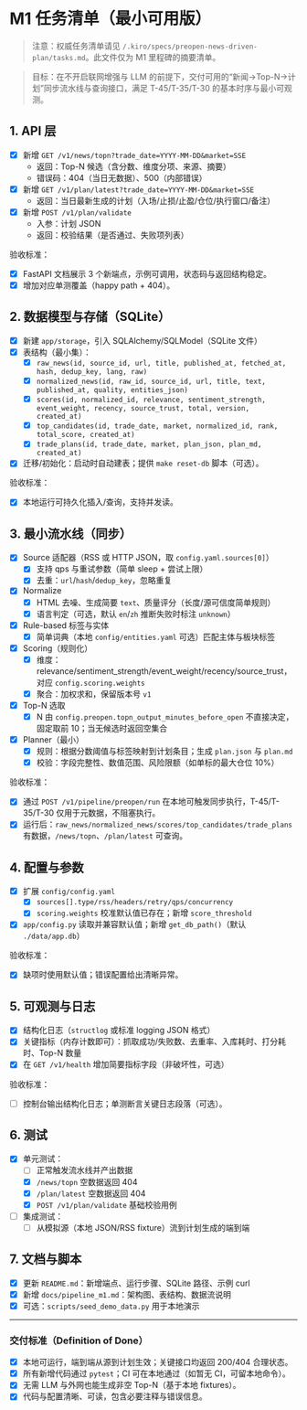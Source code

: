 # M1 任务清单（最小可用版）
> 注意：权威任务清单请见 `/.kiro/specs/preopen-news-driven-plan/tasks.md`。此文件仅为 M1 里程碑的摘要清单。

> 目标：在不开启联网增强与 LLM 的前提下，交付可用的“新闻→Top-N→计划”同步流水线与查询接口，满足 T-45/T-35/T-30 的基本时序与最小可观测。

## 1. API 层
- [x] 新增 `GET /v1/news/topn?trade_date=YYYY-MM-DD&market=SSE`
  - 返回：Top-N 候选（含分数、维度分项、来源、摘要）
  - 错误码：404（当日无数据）、500（内部错误）
- [x] 新增 `GET /v1/plan/latest?trade_date=YYYY-MM-DD&market=SSE`
  - 返回：当日最新生成的计划（入场/止损/止盈/仓位/执行窗口/备注）
- [x] 新增 `POST /v1/plan/validate`
  - 入参：计划 JSON
  - 返回：校验结果（是否通过、失败项列表）

验收标准：
- [x] FastAPI 文档展示 3 个新端点，示例可调用，状态码与返回结构稳定。
- [x] 增加对应单测覆盖（happy path + 404）。

## 2. 数据模型与存储（SQLite）
- [x] 新建 `app/storage`，引入 SQLAlchemy/SQLModel（SQLite 文件）
- [x] 表结构（最小集）：
  - [x] `raw_news(id, source_id, url, title, published_at, fetched_at, hash, dedup_key, lang, raw)`
  - [x] `normalized_news(id, raw_id, source_id, url, title, text, published_at, quality, entities_json)`
  - [x] `scores(id, normalized_id, relevance, sentiment_strength, event_weight, recency, source_trust, total, version, created_at)`
  - [x] `top_candidates(id, trade_date, market, normalized_id, rank, total_score, created_at)`
  - [x] `trade_plans(id, trade_date, market, plan_json, plan_md, created_at)`
- [x] 迁移/初始化：启动时自动建表；提供 `make reset-db` 脚本（可选）。

验收标准：
- [x] 本地运行可持久化插入/查询，支持并发读。

## 3. 最小流水线（同步）
- [x] Source 适配器（RSS 或 HTTP JSON，取 `config.yaml.sources[0]`）
  - [x] 支持 qps 与重试参数（简单 sleep + 尝试上限）
  - [x] 去重：`url`/`hash`/`dedup_key`，忽略重复
- [x] Normalize
  - [x] HTML 去噪、生成简要 `text`、质量评分（长度/源可信度简单规则）
  - [x] 语言判定（可选，默认 `en`/`zh` 推断失败时标注 `unknown`）
- [x] Rule-based 标签与实体
  - [x] 简单词典（本地 `config/entities.yaml` 可选）匹配主体与板块标签
- [x] Scoring（规则化）
  - [x] 维度：relevance/sentiment_strength/event_weight/recency/source_trust，对应 `config.scoring.weights`
  - [x] 聚合：加权求和，保留版本号 `v1`
- [x] Top-N 选取
  - [x] N 由 `config.preopen.topn_output_minutes_before_open` 不直接决定，固定取前 10；当无候选时返回空集合
- [x] Planner（最小）
  - [x] 规则：根据分数阈值与标签映射到计划条目；生成 `plan.json` 与 `plan.md`
  - [x] 校验：字段完整性、数值范围、风险限额（如单标的最大仓位 10%）

验收标准：
- [x] 通过 `POST /v1/pipeline/preopen/run` 在本地可触发同步执行，T-45/T-35/T-30 仅用于元数据，不阻塞执行。
- [x] 运行后：`raw_news/normalized_news/scores/top_candidates/trade_plans` 有数据，`/news/topn`、`/plan/latest` 可查询。

## 4. 配置与参数
- [x] 扩展 `config/config.yaml`
  - [x] `sources[].type/rss/headers/retry/qps/concurrency`
  - [x] `scoring.weights` 校准默认值已存在；新增 `score_threshold`
- [x] `app/config.py` 读取并兼容默认值；新增 `get_db_path()`（默认 `./data/app.db`）

验收标准：
- [x] 缺项时使用默认值；错误配置给出清晰异常。

## 5. 可观测与日志
- [x] 结构化日志（`structlog` 或标准 logging JSON 格式）
- [x] 关键指标（内存计数即可）：抓取成功/失败数、去重率、入库耗时、打分耗时、Top-N 数量
- [x] 在 `GET /v1/health` 增加简要指标字段（非破坏性，可选）

验收标准：
- [ ] 控制台输出结构化日志；单测断言关键日志段落（可选）。

## 6. 测试
- [x] 单元测试：
  - [ ] 正常触发流水线并产出数据
  - [x] `/news/topn` 空数据返回 404
  - [x] `/plan/latest` 空数据返回 404
  - [x] `POST /v1/plan/validate` 基础校验用例
- [ ] 集成测试：
  - [ ] 从模拟源（本地 JSON/RSS fixture）流到计划生成的端到端

## 7. 文档与脚本
- [x] 更新 `README.md`：新增端点、运行步骤、SQLite 路径、示例 curl
- [x] 新增 `docs/pipeline_m1.md`：架构图、表结构、数据流说明
- [x] 可选：`scripts/seed_demo_data.py` 用于本地演示

---

### 交付标准（Definition of Done）
- [x] 本地可运行，端到端从源到计划生效；关键接口均返回 200/404 合理状态。
- [x] 所有新增代码通过 `pytest`；CI 可在本地通过（如暂无 CI，可留本地命令）。
- [x] 无需 LLM 与外网也能生成非空 Top-N（基于本地 fixtures）。
- [x] 代码与配置清晰、可读，包含必要注释与错误信息。 